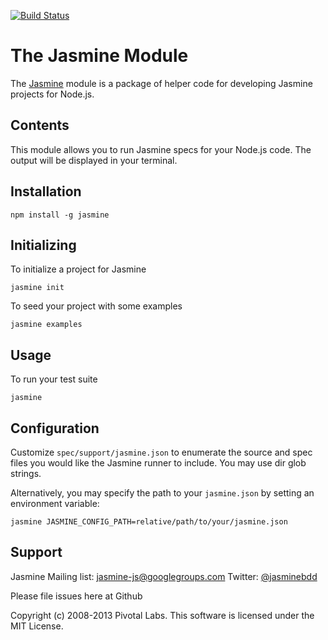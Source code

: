 [![Build Status](https://travis-ci.org/jasmine/jasmine-npm.png?branch=master)](https://travis-ci.org/pivotal/jasmine-npm)

# The Jasmine Module

The [Jasmine](https://github.com/pivotal/jasmine) module is a package of helper code for developing Jasmine projects for Node.js.

## Contents

This module allows you to run Jasmine specs for your Node.js code. The output will be displayed in your terminal.

## Installation

`npm install -g jasmine`

## Initializing

To initialize a project for Jasmine

`jasmine init`

To seed your project with some examples

`jasmine examples`

## Usage

To run your test suite

`jasmine`

## Configuration

Customize `spec/support/jasmine.json` to enumerate the source and spec files you would like the Jasmine runner to include.
You may use dir glob strings.

Alternatively, you may specify the path to your `jasmine.json` by setting an environment variable:

`jasmine JASMINE_CONFIG_PATH=relative/path/to/your/jasmine.json`

## Support

Jasmine Mailing list: [jasmine-js@googlegroups.com](mailto:jasmine-js@googlegroups.com)
Twitter: [@jasminebdd](http://twitter.com/jasminebdd)

Please file issues here at Github

Copyright (c) 2008-2013 Pivotal Labs. This software is licensed under the MIT License.
